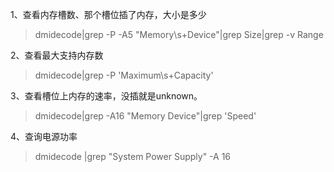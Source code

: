 1、查看内存槽数、那个槽位插了内存，大小是多少

> dmidecode|grep -P -A5 "Memory\s+Device"|grep Size|grep -v Range

2、查看最大支持内存数

> dmidecode|grep -P 'Maximum\s+Capacity'

3、查看槽位上内存的速率，没插就是unknown。

> dmidecode|grep -A16 "Memory Device"|grep 'Speed'

4、查询电源功率

> dmidecode |grep "System Power Supply" -A 16

